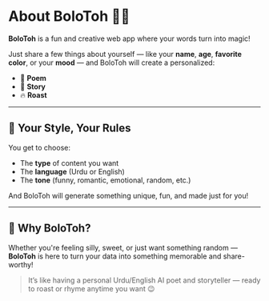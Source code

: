 # About BoloToh 💬✨

**BoloToh** is a fun and creative web app where your words turn into magic!

Just share a few things about yourself — like your **name**, **age**, **favorite color**, or your **mood** — and BoloToh will create a personalized:

- 📝 **Poem**
- 📖 **Story**
- 🔥 **Roast**

---

## 🎯 Your Style, Your Rules

You get to choose:

- The **type** of content you want  
- The **language** (Urdu or English)  
- The **tone** (funny, romantic, emotional, random, etc.)

And BoloToh will generate something unique, fun, and made just for you!

---

## 🌟 Why BoloToh?

Whether you're feeling silly, sweet, or just want something random —  
**BoloToh** is here to turn your data into something memorable and share-worthy!

> It’s like having a personal Urdu/English AI poet and storyteller — ready to roast or rhyme anytime you want 😉
